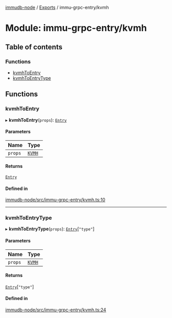 [immudb-node](../README.md) / [Exports](../modules.md) / immu-grpc-entry/kvmh

# Module: immu-grpc-entry/kvmh

## Table of contents

### Functions

- [kvmhToEntry](immu_grpc_entry_kvmh.md#kvmhtoentry)
- [kvmhToEntryType](immu_grpc_entry_kvmh.md#kvmhtoentrytype)

## Functions

### kvmhToEntry

▸ **kvmhToEntry**(`props`): [`Entry`](types_Entry.md#entry)

#### Parameters

| Name | Type |
| :------ | :------ |
| `props` | [`KVMH`](types_Entry.md#kvmh) |

#### Returns

[`Entry`](types_Entry.md#entry)

#### Defined in

[immudb-node/src/immu-grpc-entry/kvmh.ts:10](https://github.com/codenotary/immudb-node/blob/fe12060/immudb-node/src/immu-grpc-entry/kvmh.ts#L10)

___

### kvmhToEntryType

▸ **kvmhToEntryType**(`props`): [`Entry`](types_Entry.md#entry)[``"type"``]

#### Parameters

| Name | Type |
| :------ | :------ |
| `props` | [`KVMH`](types_Entry.md#kvmh) |

#### Returns

[`Entry`](types_Entry.md#entry)[``"type"``]

#### Defined in

[immudb-node/src/immu-grpc-entry/kvmh.ts:24](https://github.com/codenotary/immudb-node/blob/fe12060/immudb-node/src/immu-grpc-entry/kvmh.ts#L24)
